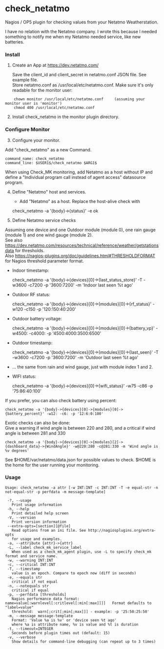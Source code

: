 check_netatmo
=============

Nagios / OP5 plugin for checking values from your Netatmo Weatherstation.

I have no relation with the Netatmo company. I wrote this because I needed
something to notify me when my Netatmo needed service, like new batteries.

### Install ###

1. Create an App at https://dev.netatmo.com/

   Save the client_id and client_secret in netatmo.conf JSON file. See example file.<br />
   Store netatmo.conf as /usr/local/etc/netatmo.conf. Make sure it's only readable for the monitor user:
```
    chown monitor /usr/local/etc/netatmo.conf     (assuming your monitor user is 'monitor')
    chmod 400 /usr/local/etc/netatmo.conf
```

2. Install check_netatmo in the monitor plugin directory.

### Configure Monitor ###

3. Configure your monitor.

  Add "check_netatmo" as a new Command.

    command_name: check_netatmo
    command_line: $USER1$/check_netatmo $ARG1$

  When using Check_MK monitoring, add Netatmo as a host without IP and define a
  "Individual program call instead of agent access" datasource program.

4. Define "Netatmo" host and services.

   - Add "Netatmo" as a host. Replace the host-alive check with

    check_netatmo -a '{body}->{status}' -e ok

5. Define Netatmo service checks

  Assuming one device and one Outdoor module (module 0), one rain gauge (module 1) and one wind gauge (module 2).<br />
  See also https://dev.netatmo.com/resources/technical/reference/weather/getstationsdata for thresholds.<br />
  Also https://nagios-plugins.org/doc/guidelines.html#THRESHOLDFORMAT for Nagios threshold parameter format.

  - Indoor timestamp:

    check_netatmo -a '{body}->{devices}[0]->{last_status_store}' -T -w3600 -c7200 -p '3600:7200' -m 'Indoor last seen %t ago'

  - Outdoor RF status:

    check_netatmo -a '{body}->{devices}[0]->{modules}[0]->{rf_status}' -w120 -c150 -p '120:150:40:200'

  - Outdoor battery voltage:

    check_netatmo -a '{body}->{devices}[0]->{modules}[0]->{battery_vp}' -w4500: -c4000: -p '4500:4000:3500:6500'

  - Outdoor timestamp:

    check_netatmo -a '{body}->{devices}[0]->{modules}[0]->{last_seen}' -T -w3600 -c7200 -p '3600:7200' -m 'Outdoor last seen %t ago'

  - ... the same from rain and wind gauge, just with module index 1 and 2.

  - WIFI status:

    check_netatmo -a '{body}->{devices}[0]->{wifi_status}' -w75 -c86 -p '75:86:40:100'

If you prefer, you can also check battery using percent:

    check_netatmo -a '{body}->{devices}[0]->{modules}[0]->{battery_percent}' -w12: -c6: -p '12:6:0:100'

Exotic checks can also be done:<br />
Give a warning if wind angle is between 220 and 280, and a critical if wind angle is between 281 and 330

    check_netatmo -a '{body}->{devices}[0]->{modules}[2]->{dashboard_data}->{WindAngle}' -w@220:280 -c@281:330 -m 'Wind angle is %v degrees'

See $HOME/var/netatmo/data.json for possible values to check. $HOME is the home for the user running your monitoring.

### Usage ###

```
Usage: check_netatmo -a attr [-w INT:INT -c INT:INT -T -e equal-str -n not-equal-str -p perfdata -m message-template]

 -?, --usage
   Print usage information
 -h, --help
   Print detailed help screen
 -V, --version
   Print version information
 --extra-opts=[section][@file]
   Read options from an ini file. See http://nagiosplugins.org/extra-opts
   for usage and examples.
 -a, --attribute {attr}->{attr}
 -L, --label check_mk_service_label
   When used as a check_mk_agent plugin, use -L to specify check_mk format and service name.
 -w, --warning INT:INT
 -c, --critical INT:INT
 -T, --timestamp
   value is an epoch. Compare to epoch now (diff in seconds)
 -e, --equals str
   critical if not equal
 -n, --notequals str
   critical if equal
 -p, --perfdata [thresholds]
   Nagios performance data format: name=value[:warnlevel[:critlevel[:min[:max]]]]   Format defaults to "label=value"
   threshold:  warn[;crit[;min[;max]]] - example: -p '25:50:25:50'
 -m, --message message-template
   Format: 'Value %a is %v' or 'device seen %t ago'
   where %a is attribute name, %v is value and %t is duration
 -t, --timeout=INTEGER
   Seconds before plugin times out (default: 15)
 -v, --verbose
   Show details for command-line debugging (can repeat up to 3 times)
```
